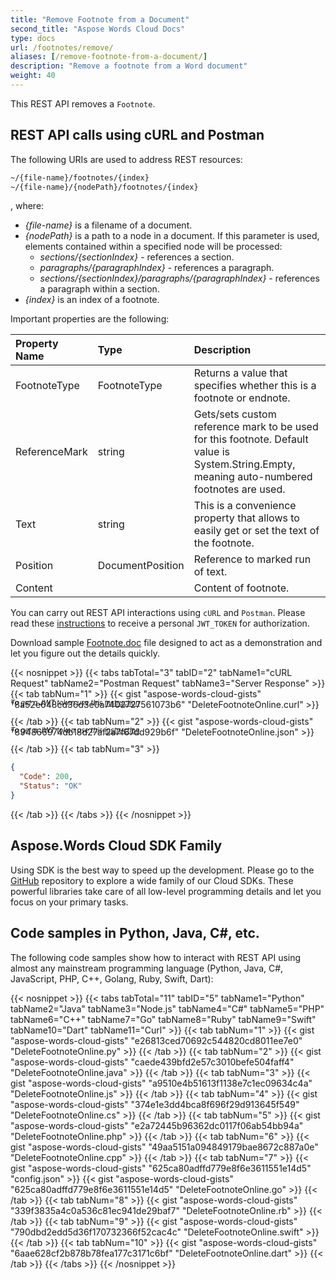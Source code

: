 ```yaml
---
title: "Remove Footnote from a Document"
second_title: "Aspose Words Cloud Docs"
type: docs
url: /footnotes/remove/
aliases: [/remove-footnote-from-a-document/]
description: "Remove a footnote from a Word document"
weight: 40
---
```


This REST API removes a `Footnote`.

## REST API calls using cURL and Postman

The following URIs are used to address REST resources:

```HTML
~/{file-name}/footnotes/{index}
~/{file-name}/{nodePath}/footnotes/{index}
```
, where:

- *{file-name}* is a filename of a document.
- *{nodePath}* is a path to a node in a document. If this parameter is used, elements contained within a specified node will be processed:
  - *sections/{sectionIndex}* - references a section.
  - *paragraphs/{paragraphIndex}* - references a paragraph.
  - *sections/{sectionIndex}/paragraphs/{paragraphIndex}* - references a paragraph within a section.
- *{index}* is an index of a footnote.

Important properties are the following:

|Property Name|Type|Description|
| :- | :- | :- |
|FootnoteType|FootnoteType|Returns a value that specifies whether this is a footnote or endnote.|
|ReferenceMark|string|Gets/sets custom reference mark to be used for this footnote. Default value is System.String.Empty, meaning auto-numbered footnotes are used.|
|Text|string|This is a convenience property that allows to easily get or set the text of the footnote.|
|Position|DocumentPosition|Reference to marked run of text.|
|Content| |Content of footnote.|

You can carry out REST API interactions using `cURL` and `Postman`. Please read these <a href="/words/getting-started/quickstart/">instructions</a> to receive a personal `JWT_TOKEN` for authorization.

Download sample [Footnote.doc](/words/footnotes/Footnote.doc) file designed to act as a demonstration and let you figure out the details quickly.

{{< nosnippet >}}
{{< tabs tabTotal="3" tabID="2" tabName1="cURL Request" tabName2="Postman Request" tabName3="Server Response" >}}
{{< tab tabNum="1" >}}
{{< gist "aspose-words-cloud-gists" "8a52e648cd36d3e0a7402727561073b6" "DeleteFootnoteOnline.curl" >}}

<p style="margin-top:-32px;font-size:80%;font-style:italic">To get a JWT token use this <a href="/words/getting-started/quickstart/">instruction</a></p>

{{< /tab >}}
{{< tab tabNum="2" >}}
{{< gist "aspose-words-cloud-gists" "894866974db18d27af2a7f67dd929b6f" "DeleteFootnoteOnline.json" >}}

<p style="margin-top:-32px;font-size:80%;font-style:italic">To get a JWT token use this <a href="/words/getting-started/quickstart/">instruction</a></p>

{{< /tab >}}
{{< tab tabNum="3" >}}
```json
{
  "Code": 200,
  "Status": "OK"
}
```
{{< /tab >}}
{{< /tabs >}}
{{< /nosnippet >}}

## Aspose.Words Cloud SDK Family

Using SDK is the best way to speed up the development. Please go to the [GitHub](https://github.com/aspose-words-cloud) repository to explore a wide family of our Cloud SDKs. These powerful libraries take care of all low-level programming details and let you focus on your primary tasks.

## Code samples in Python, Java, C#, etc.

The following code samples show how to interact with REST API using almost any mainstream programming language (Python, Java, C#, JavaScript, PHP, C++, Golang, Ruby, Swift, Dart):

{{< nosnippet >}}
{{< tabs tabTotal="11" tabID="5" tabName1="Python" tabName2="Java" tabName3="Node.js" tabName4="C#" tabName5="PHP" tabName6="C++" tabName7="Go" tabName8="Ruby" tabName9="Swift" tabName10="Dart" tabName11="Curl" >}}
{{< tab tabNum="1" >}}
{{< gist "aspose-words-cloud-gists" "e26813ced70692c544820cd8011ee7e0" "DeleteFootnoteOnline.py" >}}
{{< /tab >}}
{{< tab tabNum="2" >}}
{{< gist "aspose-words-cloud-gists" "caede439bfd2e57c3010befe504faff4" "DeleteFootnoteOnline.java" >}}
{{< /tab >}}
{{< tab tabNum="3" >}}
{{< gist "aspose-words-cloud-gists" "a9510e4b51613f1138e7c1ec09634c4a" "DeleteFootnoteOnline.js" >}}
{{< /tab >}}
{{< tab tabNum="4" >}}
{{< gist "aspose-words-cloud-gists" "374e1e3dd4bca8f696f29d913645f549" "DeleteFootnoteOnline.cs" >}}
{{< /tab >}}
{{< tab tabNum="5" >}}
{{< gist "aspose-words-cloud-gists" "e2a72445b96362dc0117f06ab54bb94a" "DeleteFootnoteOnline.php" >}}
{{< /tab >}}
{{< tab tabNum="6" >}}
{{< gist "aspose-words-cloud-gists" "49aa5151a094849179bae8672c887a0e" "DeleteFootnoteOnline.cpp" >}}
{{< /tab >}}
{{< tab tabNum="7" >}}
{{< gist "aspose-words-cloud-gists" "625ca80adffd779e8f6e3611551e14d5" "config.json" >}}
{{< gist "aspose-words-cloud-gists" "625ca80adffd779e8f6e3611551e14d5" "DeleteFootnoteOnline.go" >}}
{{< /tab >}}
{{< tab tabNum="8" >}}
{{< gist "aspose-words-cloud-gists" "339f3835a4c0a536c81ec941de29baf7" "DeleteFootnoteOnline.rb" >}}
{{< /tab >}}
{{< tab tabNum="9" >}}
{{< gist "aspose-words-cloud-gists" "790dbd2edd5d36f170732366f52cac4c" "DeleteFootnoteOnline.swift" >}}
{{< /tab >}}
{{< tab tabNum="10" >}}
{{< gist "aspose-words-cloud-gists" "6aae628cf2b878b78fea177c3171c6bf" "DeleteFootnoteOnline.dart" >}}
{{< /tab >}}
{{< /tabs >}}
{{< /nosnippet >}}
